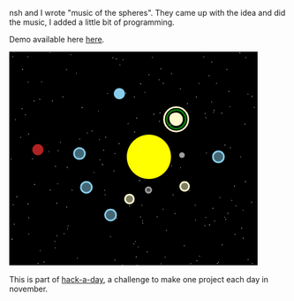 nsh and I wrote "music of the spheres". They came up with the idea and did the music, I added a little bit of programming.

Demo available here [here](https://za3k.github.io/ha3k-30-musicofspheres).

[![](screenshot.png)](https://za3k.github.io/ha3k-30-musicofspheres)

This is part of [hack-a-day](https://za3k.com/hackaday), a challenge to make one project each day in november.
